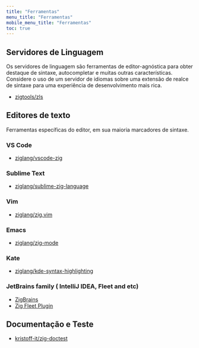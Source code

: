```yaml
---
title: "Ferramentas"
menu_title: "Ferramentas"
mobile_menu_title: "Ferramentas"
toc: true
---
```


## Servidores de Linguagem
Os servidores de linguagem são ferramentas de editor-agnóstica para obter destaque de sintaxe, autocompletar e muitas outras características. Considere o uso de um servidor de idiomas sobre uma extensão de realce de sintaxe para uma experiência de desenvolvimento mais rica.

- [zigtools/zls](https://github.com/zigtools/zls)

## Editores de texto
Ferramentas específicas do editor, em sua maioria marcadores de sintaxe. 

### VS Code
- [ziglang/vscode-zig](https://github.com/ziglang/vscode-zig)

### Sublime Text
- [ziglang/sublime-zig-language](https://github.com/ziglang/sublime-zig-language)

### Vim
- [ziglang/zig.vim](https://github.com/ziglang/zig.vim)

### Emacs
- [ziglang/zig-mode](https://github.com/ziglang/zig-mode)

### Kate
- [ziglang/kde-syntax-highlighting](https://github.com/ziglang/kde-syntax-highlighting)

### JetBrains family ( IntelliJ IDEA, Fleet and etc)
- [ZigBrains](https://plugins.jetbrains.com/plugin/22456-zigbrains)
- [Zig Fleet Plugin](https://plugins.jetbrains.com/plugin/26070-zig)

## Documentação e Teste
- [kristoff-it/zig-doctest](https://github.com/kristoff-it/zig-doctest)

